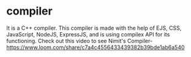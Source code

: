 # compiler
It is a C++ compiler.
This compiler is made with the help of EJS, CSS, JavaScript, NodeJS, ExpressJS, and is using compilex API for its functioning.
Check out this video to see Nimit's Compiler-
https://www.loom.com/share/c7a4c4556433439382b39bde1ab6a540
